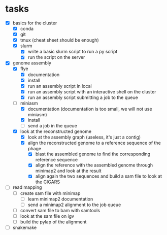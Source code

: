 # tasks
- [x] basics for the cluster
    - [x] conda
    - [x] git
    - [x] tmux (cheat sheet should be enough)
    - [x] slurm
        - [x] write a basic slurm script to run a py script
        - [x] run the script on the server
- [x] genome assembly
    - [x] flye
        - [x] documentation
        - [x] install
        - [x] run an assembly script in local
        - [x] run an assembly script with an interactive shell on the cluster
        - [x] run an assembly script submitting a job to the queue
    - [ ] miniasm
        - [x] documentation (documentation is too small, we will not use miniasm)
        - [x] install
        - [ ] send a job in the queue
    - [x] look at the reconstructed genome
        - [x] look at the assembly graph (useless, it's just a contig)
        - [x] align the reconstructed genome to a reference sequence of the phage
            - [x] blast the assembled genome to find the corresponding reference sequence
            - [x] align the reference with the assembled genome through minimap2 and look at the result
            - [x] align again the two sequences and build a sam file to look at the CIGARS
- [ ] read mapping
    - [ ] create sam file with minimap
        - [ ] learn minimap2 documentation
        - [ ] send a minimap2 alignment to the job queue
    - [ ] convert sam file to bam with samtools
    - [ ] look at the sam file on igv
    - [ ] build the pylap of the alignment

- [ ] snakemake
